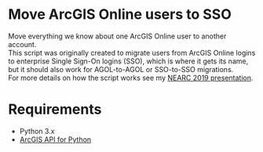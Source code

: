 # Move ArcGIS Online users to SSO
Move everything we know about one ArcGIS Online user to another account.  
This script was originally created to migrate users from ArcGIS Online logins to enterprise Single Sign-On logins (SSO), which is where it gets its name, but it should also work for AGOL-to-AGOL or SSO-to-SSO migrations.  
For more details on how the script works see my [NEARC 2019 presentation](https://github.com/seansweeney/NEARC-2019).
# Requirements #
* Python 3.x
* [ArcGIS API for Python](https://developers.arcgis.com/python/)